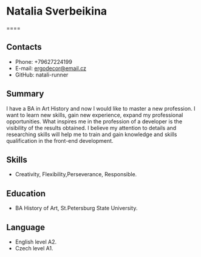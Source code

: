 # **Natalia Sverbeikina**
====
## **Contacts**
- Phone: +79627224199
- E-mail: ergodecor@email.cz
- GitHub: natali-runner
## **Summary**
I have a BA in Art History and now I would like to master a new profession. I want to learn new skills, gain new experience, expand my professional opportunities. What inspires me in the profession of a developer is the visibility of the results obtained. I believe my attention to details and researching skills will help me to train and gain knowledge and skills qualification in the front-end development.
## **Skills**
- Creativity, Flexibility,Perseverance, Responsible.
## **Education**
- BA History of Art, St.Petersburg State University.
## **Language**
- English level A2.
- Czech level A1.


